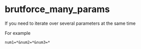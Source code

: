 # brutforce_many_params
If you need to iterate over several parameters at the same time

For example
```
num1=*&num2=*&num3=*
```
